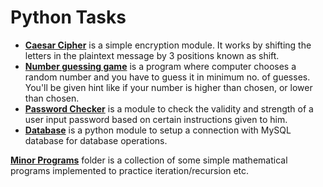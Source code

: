 # Python Tasks

- **[Caesar Cipher](caesar_cipher.py)** is a simple encryption module. It works by shifting the letters in the plaintext message by 3 positions known as shift.
- **[Number guessing game](number_guessing_game.py)** is a program where computer chooses a random number and you have to guess it in minimum no. of guesses. You'll be given hint like if your number is higher than chosen, or lower than chosen.
- **[Password Checker](password_checker.py)** is a module to check the validity and strength of a user input password based on certain instructions given to him.
- **[Database](database.py)** is a python module to setup a connection with MySQL database for database operations.

**[Minor Programs](Minor_Programs/)** folder is a collection of some simple mathematical programs implemented to practice iteration/recursion etc.
